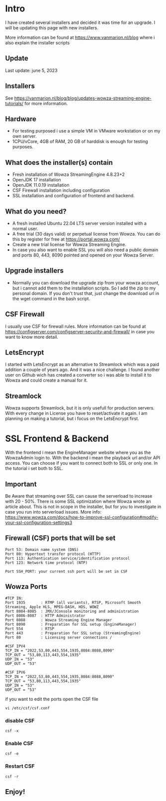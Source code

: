 
# Intro

I have created several installers and decided it was time for an upgrade. I will be updating this page with new installers. 

More information can be found at https://www.vanmarion.nl/blog where i also explain the installer scripts

## Update

Last update: june 5, 2023

## Installers

See https://vanmarion.nl/blog/blog/updates-wowza-streaming-engine-tutorials/ for more information.

## Hardware

* For testing purposed i use a simple VM in VMware workstation or on my own server. 
* 1CPU/vCore, 4GB of RAM, 20 GB of harddisk is enough for testing purposes. 

## What does the installer(s) contain

* Fresh installation of Wowza StreamingEngine 4.8.23+2 
* OpenJDK 17 installation
* OpenJDK 11.0.19 installation
* CSF Firewall installation including configuration
* SSL installation and configuration of frontend and backend.

## What do you need?

- A fresh installed Ubuntu 22.04 LTS server version installed with a normal user. 
- A free trial (30 days valid) or perpetual license from Wowza. You can do this by register for free at https://portal.wowza.com/
- Create a new trial license for Wowza Streaming Engine. 
- In case you also want to enable SSL you will also need a public domain and ports 80, 443, 8090 pointed and opened on your Wowza Server. 


## Upgrade installers
- Normally you can download the upgrade zip from your wowza account, but i cannot add them to the installation scripts. So I add the zip to my personal domain. If you don't trust that, just change the download url in the wget command in the bash script. 

## CSF Firewall

I usually use CSF for firewall rules. More information can be found at https://configserver.com/configserver-security-and-firewall/ in case you want to know more detail.


## LetsEncrypt

I started with LetsEncrypt as an alternative to Streamlock which was a paid addition a couple of years ago. And it was a nice challenge. I found another user on Github wich has created a converter so i was able to install it to Wowza and could create a manual for it. 

## Streamlock 

Wowza supports Streamlock, but it is only usefull for production servers. With every change in License you have to reset/activate it again. I am planning on making a tutorial, but i focus on the LetsEncrypt first. 

# SSL Frontend & Backend

With the frontend i mean the EngineManager website where you as the WowzaAdmin login to. 
With the backend i mean the playback url and/or API access.
You can choose if you want to connect both to SSL or only one. In the tutorial i set both to SSL.

## Important
Be Aware that streaming over SSL can cause the serverload to increase with 20 - 50%. There is some SSL optimization where Wowza wrote an article about. This is not in scope in the installer, but for you to investigate in case you run into serverload issues. 
More info: https://www.wowza.com/docs/how-to-improve-ssl-configuration#modify-your-ssl-configuration-settings3

## Firewall (CSF) ports that will be set

```
Port 53: Domain name system (DNS)
Port 80: Hypertext transfer protocol (HTTP)
Port 113: Authentication service/identification protocol
Port 123: Network time protocol (NTP)

Port SSH_PORT: your current ssh port will be set in CSF
``` 

## Wowza Ports

```
#TCP IN:
Port 1935	    : RTMP (all variants), RTSP, Microsoft Smooth Streaming, Apple HLS, MPEG-DASH, HDS, WOWZ
Port 8084-8085  : JMX/JConsole monitoring and administration
Port 8086-8087  : HTTP Administrator
Port 8088		: Wowza Streaming Engine Manager
Port 8090       : Preparation for SSL setup (EngineManager)
Port 554		: RTSP
Port 443		: Preparation for SSL setup (StreamingEngine)
Port 80		    : Licensing server connections / 

#CSF IPV4
TCP_IN = "2022,53,80,443,554,1935,8084:8088,8090"
TCP_OUT = "53,80,113,443,554,1935"
UDP_IN = "53"
UDP_OUT = "53"

#CSF IPV6
TCP_IN = "2022,53,80,443,554,1935,8084:8088,8090"
TCP_OUT = "53,80,113,443,554,1935"
UDP_IN = "53"
UDP_OUT = "53"
```

if you want to edit the ports open the CSF file
``` 
vi /etc/csf/csf.conf
``` 
### disable CSF

```
csf -x
```

### Enable CSF

```
csf -e
```

### Restart CSF 

```
csf -r
```

## Enjoy!